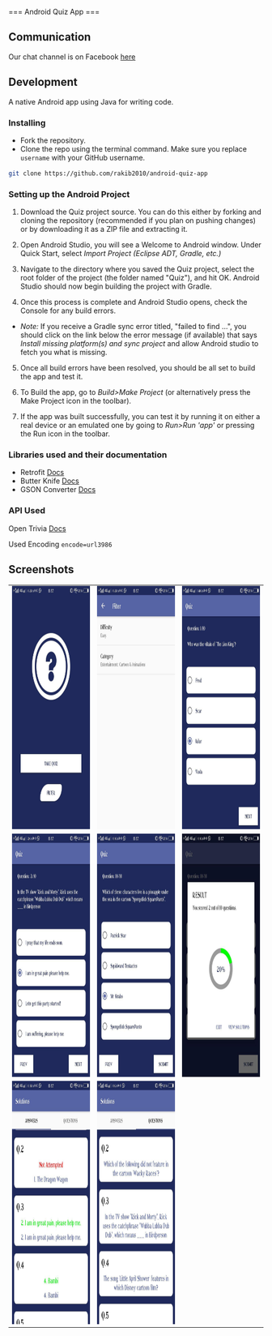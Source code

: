 === Android Quiz App ===


## Communication

Our chat channel is on Facebook [here](https://www.facebook.com/rakib.hasanrb/)

## Development

A native Android app using Java for writing code.

### Installing

- Fork the repository. 
- Clone the repo using the terminal command. Make sure you replace `username` with your GitHub username.
```bash
git clone https://github.com/rakib2010/android-quiz-app 
```



### Setting up the Android Project

1. Download the Quiz project source. You can do this either by forking and cloning the repository (recommended if you plan on pushing changes) or by downloading it as a ZIP file and extracting it.

2. Open Android Studio, you will see a Welcome to Android window. Under Quick Start, select _Import Project (Eclipse ADT, Gradle, etc.)_

3. Navigate to the directory where you saved the Quiz project, select the root folder of the project (the folder named "Quiz"), and hit OK. Android Studio should now begin building the project with Gradle.

4. Once this process is complete and Android Studio opens, check the Console for any build errors.

  - _Note:_ If you receive a Gradle sync error titled, "failed to find ...", you should click on the link below the error message (if available) that says _Install missing platform(s) and sync project_ and allow Android studio to fetch you what is missing.

5. Once all build errors have been resolved, you should be all set to build the app and test it.

6. To Build the app, go to _Build>Make Project_ (or alternatively press the Make Project icon in the toolbar).

7. If the app was built successfully, you can test it by running it on either a real device or an emulated one by going to _Run>Run 'app'_ or pressing the Run icon in the toolbar.


### Libraries used and their documentation

- Retrofit [Docs](http://square.github.io/retrofit/2.x/retrofit/)
- Butter Knife [Docs](https://github.com/JakeWharton/butterknife/)
- GSON Converter [Docs](https://github.com/square/retrofit/tree/master/retrofit-converters/gson/)

### API Used

Open Trivia [Docs](https://opentdb.com/api_config.php/)

Used Encoding `encode=url3986`


## Screenshots

<table>
  <tr>
    <td><img src="/screenshots/1.jpg" height = "480" width="270"></td>
    <td><img src="/screenshots/2.jpg" height = "480" width="270"></td>
    <td><img src="/screenshots/3.jpg" height = "480" width="270"></td>
    
  </tr>
  <tr>
    <td><img src="/screenshots/4.jpg" height = "480" width="270"></td>
    <td><img src="/screenshots/5.jpg" height = "480" width="270"></td>
    <td><img src="/screenshots/6.jpg" height = "480" width="270"></td>
  </tr>
  <tr>
    <td><img src="/screenshots/7.jpg" height = "480" width="270"></td>
    <td><img src="/screenshots/8.jpg" height = "480" width="270"></td>
  </tr>
</table>


